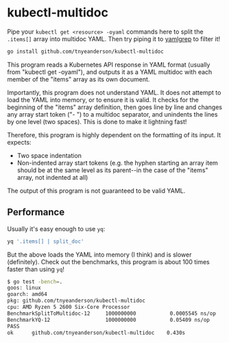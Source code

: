 # kubectl-multidoc

Pipe your `kubectl get <resource> -oyaml` commands here to split the `.items[]`
array into multidoc YAML. Then try piping it to
[yamlgrep](https://github.com/tnyeanderson/yamlgrep) to filter it!

```bash
go install github.com/tnyeanderson/kubectl-multidoc
```

This program reads a Kubernetes API response in YAML format (usually from
"kubectl get <resource> -oyaml"), and outputs it as a YAML multidoc with
each member of the "items" array as its own document.

Importantly, this program does not understand YAML. It does not attempt to
load the YAML into memory, or to ensure it is valid. It checks for the
beginning of the "items" array definition, then goes line by line and
changes any array start token ("- ") to a multidoc separator, and unindents
the lines by one level (two spaces). This is done to make it lightning fast!

Therefore, this program is highly dependent on the formatting of its input.
It expects:

  - Two space indentation
  - Non-indented array start tokens (e.g. the hyphen starting an array item
    should be at the same level as its parent--in the case of the "items"
    array, not indented at all)

The output of this program is not guaranteed to be valid YAML.

## Performance

Usually it's easy enough to use `yq`:

```bash
yq '.items[] | split_doc'
```

But the above loads the YAML into memory (I think) and is slower (definitely).
Check out the benchmarks, this program is about 100 times faster than using
`yq`!

```bash
$ go test -bench=.
goos: linux
goarch: amd64
pkg: github.com/tnyeanderson/kubectl-multidoc
cpu: AMD Ryzen 5 2600 Six-Core Processor            
BenchmarkSplitToMultidoc-12    	1000000000	         0.0005545 ns/op
BenchmarkYQ-12                 	1000000000	         0.05409 ns/op
PASS
ok  	github.com/tnyeanderson/kubectl-multidoc	0.430s
```
